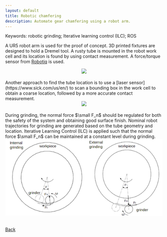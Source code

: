 ```yaml
---
layout: default
title: Robotic chamfering
description: Automate gear chamfering using a robot arm.
---
```


Keywords: robotic grinding; Iterative learning control (ILC); ROS

A UR5 robot arm is used for the proof of concept. 3D printed fixtures are designed to hold a Dremel tool. A rusty tube is mounted in the robot work cell and its location is found by using contact measurement. A force/torque sensor from [Robotiq](https://robotiq.com/) is used. 
<br/>
<center>
<img src="/images/tube-grinding-id.gif"/>
</center>
<br/>
Another approach to find the tube location is to use a [laser sensor](https://www.sick.com/us/en/) to scan a bounding box in the work cell to obtain a coarse location, followed by a more accurate contact measurement. 
<br/>
<center>
<img src="/images/tube-grinding-id-laser.gif"/>
</center>
<br/>
During grinding, the normal force $\small F_n$ should be regulated for both the safety of the system and obtaining good surface finish. Nominal robot trajectories for grinding are generated based on the tube geometry and location. Iterative Learning Control (ILC) is applied such that the normal force $\small F_n$ can be maintained at a constant level during grinding.
<br/>
<center>
<img src="/images/tube-grinding-force.png"/>
</center>
<br/>



[Back](https://jhugj.github.io/web-repo/)
